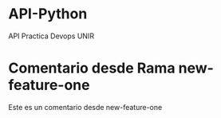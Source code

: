 # API-Python
API Practica Devops UNIR

# Comentario desde Rama new-feature-one
Este es un comentario desde new-feature-one


